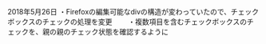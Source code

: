 2018年5月26日
・Firefoxの編集可能なdivの構造が変わっていたので、チェックボックスのチェックの処理を変更
　　・複数項目を含むチェックボックスのチェックを、親の親のチェック状態を確認するように